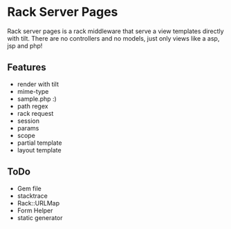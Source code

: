 Rack Server Pages
=================

Rack server pages is a rack middleware that serve a view templates directly with tilt.
There are no controllers and no models, just only views like a asp, jsp and php!

## Features
- render with tilt
- mime-type
- sample.php :)
- path regex
- rack request
- session
- params
- scope
- partial template
- layout template

## ToDo
- Gem file
- stacktrace
- Rack::URLMap
- Form Helper
- static generator
